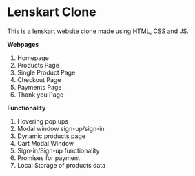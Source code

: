 # Lenskart Clone

This is a lenskart website clone made using HTML, CSS and JS.



**Webpages**
1) Homepage
2) Products Page
3) Single Product Page
4) Checkout Page
5) Payments Page
6) Thank you Page



**Functionality**
1) Hovering pop ups
2) Modal window sign-up/sign-in
3) Dynamic products page
4) Cart Modal Window
5) Sign-in/Sign-up functionality
6) Promises for payment
7) Local Storage of products data

